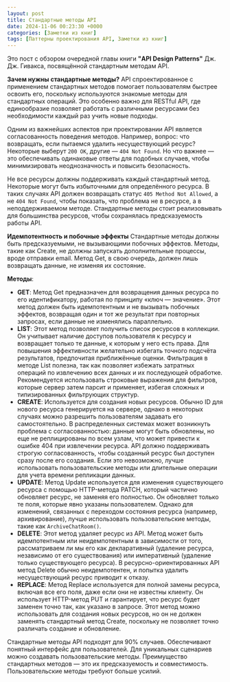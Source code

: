 ```yaml
---
layout: post
title: Стандартные методы API
date: 2024-11-06 00:23:30 +0000
categories: [Заметки из книг]
tags: [Паттерны проектирования API, Заметки из книг]
---
```


Это пост с обзором очередной главы книги **"API Design Patterns"** Дж. Дж. Гивакса, посвящённой стандартным методам API.

**Зачем нужны стандартные методы?** API спроектированное с применением стандартных методов помогает пользователям быстрее освоить его, поскольку используются знакомые методы для стандартных операций. Это особенно важно для RESTful API, где единообразие позволяет работать с различными ресурсами без необходимости каждый раз учить новые подходы.

Одним из важнейших аспектов при проектировании API является согласованность поведения методов. Например, вопрос: что возвращать, если пытаемся удалить несуществующий ресурс? Некоторые выберут `200 OK`, другие — `404 Not Found`. Но что важнее — это обеспечивать одинаковые ответы для подобных случаев, чтобы минимизировать неоднозначность и повысить безопасность.

Не все ресурсы должны поддерживать каждый стандартный метод. Некоторые могут быть избыточными для определённого ресурса. В таких случаях API должен возвращать статус `405 Method Not Allowed`, а не `404 Not Found`, чтобы показать, что проблема не в ресурсе, а в неподдерживаемом методе. Стандартные методы стоит реализовывать для большинства ресурсов, чтобы сохранялась предсказуемость работы API.

**Идемпотентность и побочные эффекты** Стандартные методы должны быть предсказуемыми, не вызывающими побочных эффектов. Методы, такие как Create, не должны запускать дополнительные процессы, вроде отправки email. Метод Get, в свою очередь, должен лишь возвращать данные, не изменяя их состояние.

**Методы**:

- **GET**: Метод Get предназначен для возвращения данных ресурса по его идентификатору, работая по принципу «ключ — значение». Этот метод должен быть идемпотентным и не вызывать побочных эффектов, возвращая один и тот же результат при повторных запросах, если данные не изменялись параллельно.
- **LIST**: Этот метод позволяет получить список ресурсов в коллекции. Он учитывает наличие доступов пользователя к ресурсу и возвращает только те данные, к которым у него есть права. Для повышения эффективности желательно избегать точного подсчёта результатов, предпочитая приближённые оценки. Фильтрация в методе List полезна, так как позволяет избежать затратных операций по извлечению всех данных и их последующей обработке. Рекомендуется использовать строковые выражения для фильтров, которые сервер затем парсит и применяет, избегая сложных и типизированных фильтрующих структур.
- **CREATE**: Используется для создания новых ресурсов. Обычно ID для нового ресурса генерируется на сервере, однако в некоторых случаях можно разрешить пользователям задавать его самостоятельно. В распределенных системах может возникнуть проблема с согласованностью: данные могут быть обновлены, но еще не реплицированы по всем узлам, что может привести к ошибке 404 при извлечении ресурса. API должно поддерживать строгую согласованность, чтобы созданный ресурс был доступен сразу после его создания. Если это невозможно, лучше использовать пользовательские методы или длительные операции для учета времени репликации данных.
- **UPDATE**: Метод Update используется для изменения существующего ресурса с помощью HTTP-метода PATCH, который частично обновляет ресурс, не заменяя его полностью. Он обновляет только те поля, которые явно указаны пользователем. Однако для изменений, связанных с переходом состояния ресурса (например, архивирование), лучше использовать пользовательские методы, такие как `ArchiveChatRoom()`.
- **DELETE**: Этот метод удаляет ресурс из API. Метод может быть идемпотентным или неидемпотентным в зависимости от того, рассматриваем ли мы его как декларативный (удаление ресурса, независимо от его существования) или императивный (удаление только существующего ресурса). В ресурсно-ориентированных API метод Delete обычно неидемпотентен, и попытка удалить несуществующий ресурс приводит к отказу.
- **REPLACE**: Метод Replace используется для полной замены ресурса, включая все его поля, даже если они не известны клиенту. Он использует HTTP-метод PUT и гарантирует, что ресурс будет заменен точно так, как указано в запросе. Этот метод можно использовать для создания новых ресурсов, но он не должен заменять стандартный метод Create, поскольку не позволяет точно различать создание и обновление.

Стандартные методы API подходят для 90% случаев. Обеспечивают понятный интерфейс для пользователей. Для уникальных сценариев можно создавать пользовательские методы. Преимущество стандартных методов — это их предсказуемость и совместимость. Пользовательские методы требуют больше усилий.
